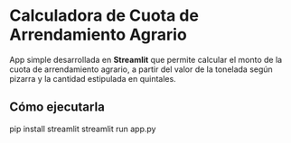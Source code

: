 # Calculadora de Cuota de Arrendamiento Agrario

App simple desarrollada en **Streamlit** que permite calcular el monto de la cuota de arrendamiento agrario, a partir del valor de la tonelada según pizarra y la cantidad estipulada en quintales.

## Cómo ejecutarla

pip install streamlit
streamlit run app.py
